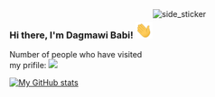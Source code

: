 <img align="right" width=250px height=300px alt="side_sticker" src="https://media.giphy.com/media/TEnXkcsHrP4YedChhA/giphy.gif" />

### Hi there, I'm Dagmawi Babi! <img src="https://raw.githubusercontent.com/ABSphreak/ABSphreak/master/gifs/Hi.gif" width="30px">


Number of people who have visited my prifile: ![](https://visitor-badge.glitch.me/badge?page_id=dagmawibabi&left_color=black&right_color=black)


[![My GitHub stats](https://github-readme-stats.vercel.app/api?username=dagmawibabi&show_icons=true&theme=radical)](https://github.com/anuraghazra/github-readme-stats)

  
<!--
**dagmawibabi/dagmawibabi** is a ✨ _special_ ✨ repository because its `README.md` (this file) appears on your GitHub profile.

Here are some ideas to get you started:

- 🔭 I’m currently working on ...
- 🌱 I’m currently learning ...
- 👯 I’m looking to collaborate on ...
- 🤔 I’m looking for help with ...
- 💬 Ask me about ...
- 📫 How to reach me: ...
- 😄 Pronouns: ...
- ⚡ Fun fact: ...
-->

